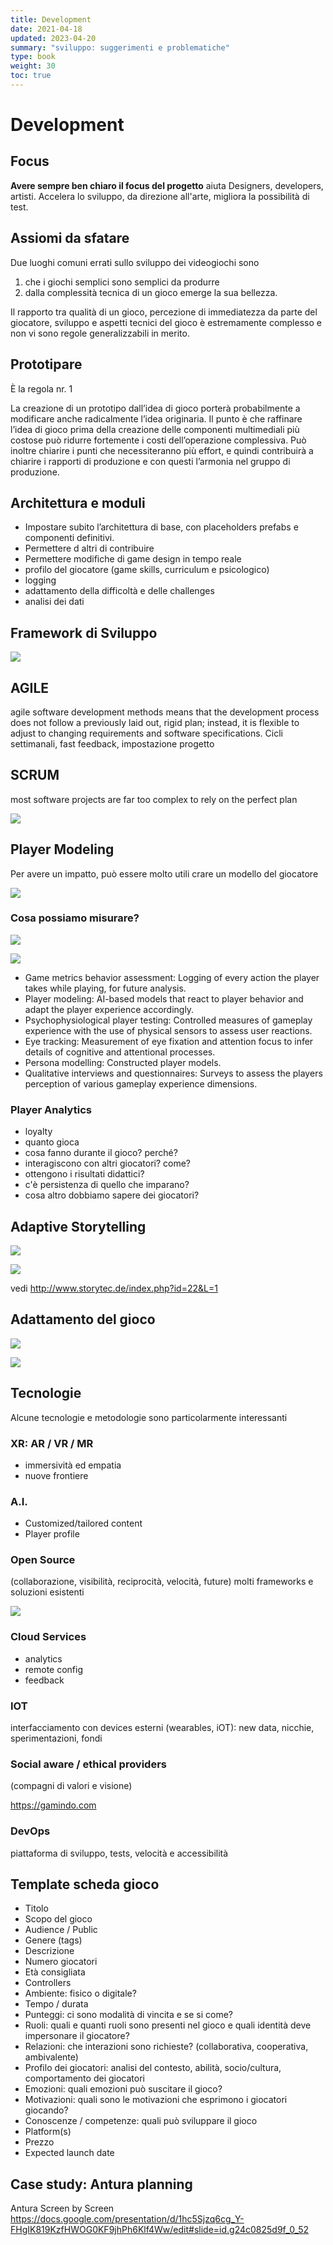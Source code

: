 ```yaml
---
title: Development
date: 2021-04-18
updated: 2023-04-20
summary: "sviluppo: suggerimenti e problematiche"
type: book
weight: 30
toc: true
---
```


# Development

## Focus
**Avere sempre ben chiaro il focus del progetto** aiuta Designers, developers, artisti. Accelera lo sviluppo, da direzione all'arte, migliora la possibilità di test.

## Assiomi da sfatare
Due luoghi comuni errati sullo sviluppo dei videogiochi sono
1) che i giochi semplici sono semplici da produrre 
2) dalla complessità tecnica di un gioco emerge la sua bellezza. 

Il rapporto tra qualità di un gioco, percezione di immediatezza da parte del giocatore, sviluppo e aspetti tecnici del gioco è estremamente complesso e non vi sono regole generalizzabili in merito.

## Prototipare
È la regola nr. 1

La creazione di un prototipo dall’idea di gioco porterà probabilmente a modificare anche radicalmente l’idea originaria. Il punto è che raffinare l’idea di gioco prima della creazione delle componenti multimediali più costose può ridurre fortemente i costi dell’operazione complessiva. Può inoltre chiarire i punti che necessiteranno più effort, e quindi contribuirà a chiarire i rapporti di produzione e con questi l’armonia nel gruppo di produzione.

## Architettura e moduli
- Impostare subito l’architettura di base, con placeholders prefabs e componenti definitivi.
- Permettere d altri di contribuire
- Permettere modifiche di game design in tempo reale
- profilo del giocatore (game skills, curriculum e psicologico)
- logging
- adattamento della difficoltà e delle challenges
- analisi dei dati

## Framework di Sviluppo
![](img/frameworkdisviluppo.webp)

## AGILE
agile software development methods means that the development process does not follow a previously laid out, rigid plan; instead, it is flexible to adjust to changing requirements and software specifications.
Cicli settimanali, fast feedback, impostazione progetto


## SCRUM
most software projects are far too complex to rely on the perfect plan

![](img/scrum.webp)

## Player Modeling
Per avere un impatto, può essere molto utili crare un modello del giocatore

![](img/player_model.webp)

### Cosa possiamo misurare?

![](img/game_measure_performance.webp)


![](img/player_experience.webp)

- Game metrics behavior assessment: Logging of every action the player takes while playing, for future analysis.
- Player modeling: AI-based models that react to player behavior and adapt the player experience accordingly.
- Psychophysiological player testing: Controlled measures of gameplay experience with the use of physical sensors to assess user reactions.
- Eye tracking: Measurement of eye fixation and attention focus to infer details of cognitive and attentional processes.
- Persona modelling: Constructed player models.
- Qualitative interviews and questionnaires: Surveys to assess the players perception of various gameplay experience dimensions.

### Player Analytics
- loyalty
- quanto gioca
- cosa fanno durante il gioco? perché?
- interagiscono con altri giocatori? come?
- ottengono i risultati didattici?
- c'è persistenza di quello che imparano?
- cosa altro dobbiamo sapere dei giocatori?

## Adaptive Storytelling
![](img/game_storytelling.webp)

![](img/game_storytelling_2.webp)

vedi http://www.storytec.de/index.php?id=22&L=1


## Adattamento del gioco
![](img/game_adattamento.webp)

![](img/player_preferences.webp)




## Tecnologie
Alcune tecnologie e metodologie sono particolarmente interessanti

### XR: AR / VR / MR
- immersività ed empatia
- nuove frontiere

### A.I.
- Customized/tailored content
- Player profile

### Open Source
(collaborazione, visibilità, reciprocità, velocità, future)
molti frameworks e soluzioni esistenti

![](img/open_everything.webp)

### Cloud Services
- analytics
- remote config
- feedback

### IOT
interfacciamento con devices esterni (wearables, iOT): new data, nicchie, sperimentazioni, fondi

### Social aware / ethical providers
(compagni di valori e visione)

<https://gamindo.com>

### DevOps
piattaforma di sviluppo, tests, velocità e accessibilità

## Template scheda gioco
- Titolo
- Scopo del gioco
- Audience / Public
- Genere (tags)
- Descrizione
- Numero giocatori
- Età consigliata
- Controllers
- Ambiente: fisico o digitale? 
- Tempo / durata
- Punteggi: ci sono modalità di vincita e se si come?
- Ruoli: quali e quanti ruoli sono presenti nel gioco e quali identità deve impersonare il giocatore?
- Relazioni: che interazioni sono richieste? (collaborativa, cooperativa, ambivalente)
- Profilo dei giocatori: analisi del contesto, abilità, socio/cultura, comportamento dei giocatori
- Emozioni: quali emozioni può suscitare il gioco?
- Motivazioni: quali sono le motivazioni che esprimono i giocatori giocando?
- Conoscenze / competenze: quali può sviluppare il gioco
- Platform(s)
- Prezzo
- Expected launch date

## Case study: Antura planning
Antura Screen by Screen
https://docs.google.com/presentation/d/1hc5Sjzq6cg_Y-FHgIK819KzfHWOG0KF9jhPh6Klf4Ww/edit#slide=id.g24c0825d9f_0_52
